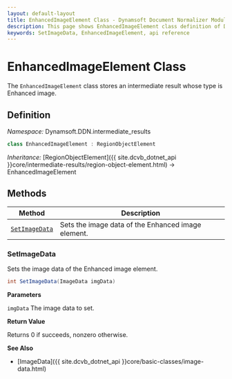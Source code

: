 ```yaml
---
layout: default-layout
title: EnhancedImageElement Class - Dynamsoft Document Normalizer Module .NET Edition API Reference
description: This page shows EnhancedImageElement class definition of Dynamsoft Document Normalizer SDK .NET Edition.
keywords: SetImageData, EnhancedImageElement, api reference
---
```


# EnhancedImageElement Class

The `EnhancedImageElement` class stores an intermediate result whose type is Enhanced image.

## Definition

*Namespace:* Dynamsoft.DDN.intermediate_results


```csharp
class EnhancedImageElement : RegionObjectElement
```

*Inheritance:* [RegionObjectElement]({{ site.dcvb_dotnet_api }}core/intermediate-results/region-object-element.html) -> EnhancedImageElement

## Methods

| Method | Description |
|--------|-------------|
| [`SetImageData`](#setimagedata) | Sets the image data of the Enhanced image element. |

### SetImageData

Sets the image data of the Enhanced image element.

```csharp
int SetImageData(ImageData imgData)
```

**Parameters**

`imgData`  The image data to set.

**Return Value**

Returns 0 if succeeds, nonzero otherwise. 

**See Also**

* [ImageData]({{ site.dcvb_dotnet_api }}core/basic-classes/image-data.html)